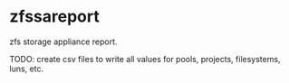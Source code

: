 # zfssareport
zfs storage appliance report.

TODO: create csv files to write all values for pools, projects, filesystems, luns, etc. 
